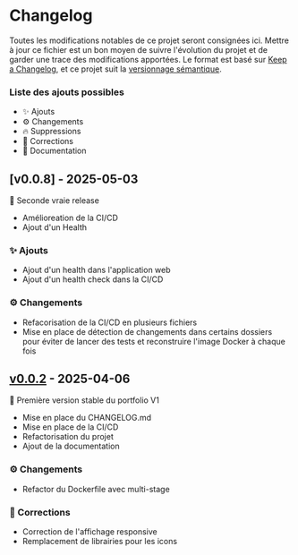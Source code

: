 # Changelog

Toutes les modifications notables de ce projet seront consignées ici.
Mettre à jour ce fichier est un bon moyen de suivre l'évolution du projet et de garder une trace des modifications apportées.
Le format est basé sur [Keep a Changelog](https://keepachangelog.com/en/1.0.0/), et ce projet suit la [versionnage sémantique](https://semver.org/spec/v2.0.0.html).

### Liste des ajouts possibles
- ✨ Ajouts
- ⚙️ Changements
- 🔥 Suppressions
- 🐛 Corrections
- 📝 Documentation

## [v0.0.8] - 2025-05-03
🎉 Seconde vraie release

- Amélioreation de la CI/CD
- Ajout d'un Health

### ✨ Ajouts
- Ajout d'un health dans l'application web
- Ajout d'un health check dans la CI/CD

### ⚙️ Changements
- Refacorisation de la CI/CD en plusieurs fichiers
- Mise en place de détection de changements dans certains dossiers pour éviter de lancer des tests et reconstruire l'image Docker à chaque fois

## [v0.0.2] - 2025-04-06
🎉 Première version stable du portfolio V1

- Mise en place du CHANGELOG.md
- Mise en place de la CI/CD
- Refactorisation du projet
- Ajout de la documentation

### ⚙️ Changements
- Refactor du Dockerfile avec multi-stage

### 🐛 Corrections
- Correction de l'affichage responsive
- Remplacement de librairies pour les icons

[unreleased]: https://gitlab.com/web6464113/portfolio_v1/-/commits/main
[v0.0.2]: https://gitlab.com/web6464113/portfolio_v1/-/commits/v0.0.2

